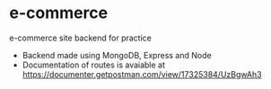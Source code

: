 # e-commerce
e-commerce site backend for practice

- Backend made using MongoDB, Express and Node
- Documentation of routes is avaiable at https://documenter.getpostman.com/view/17325384/UzBgwAh3
